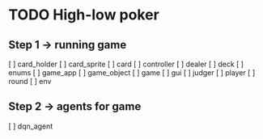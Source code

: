 # TODO High-low poker

## Step 1 -> running game
[ ] card_holder
[ ] card_sprite
[ ] card
[ ] controller
[ ] dealer
[ ] deck
[ ] enums
[ ] game_app
[ ] game_object
[ ] game
[ ] gui
[ ] judger
[ ] player
[ ] round
[ ] env

## Step 2 -> agents for game
[ ] dqn_agent